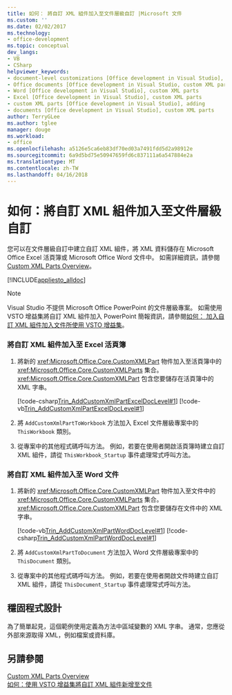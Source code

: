 ```yaml
---
title: 如何： 將自訂 XML 組件加入至文件層級自訂 |Microsoft 文件
ms.custom: ''
ms.date: 02/02/2017
ms.technology:
- office-development
ms.topic: conceptual
dev_langs:
- VB
- CSharp
helpviewer_keywords:
- document-level customizations [Office development in Visual Studio], custom XML parts
- Office documents [Office development in Visual Studio, custom XML parts
- Word [Office development in Visual Studio], custom XML parts
- Excel [Office development in Visual Studio], custom XML parts
- custom XML parts [Office development in Visual Studio], adding
- documents [Office development in Visual Studio], custom XML parts
author: TerryGLee
ms.author: tglee
manager: douge
ms.workload:
- office
ms.openlocfilehash: a5126e5ca6eb83df70ed03a7491fdd5d2a98912e
ms.sourcegitcommit: 6a9d5bd75e50947659fd6c837111a6a547884e2a
ms.translationtype: MT
ms.contentlocale: zh-TW
ms.lasthandoff: 04/16/2018
---
```

# <a name="how-to-add-custom-xml-parts-to-document-level-customizations"></a>如何：將自訂 XML 組件加入至文件層級自訂
  您可以在文件層級自訂中建立自訂 XML 組件，將 XML 資料儲存在 Microsoft Office Excel 活頁簿或 Microsoft Office Word 文件中。 如需詳細資訊，請參閱 [Custom XML Parts Overview](../vsto/custom-xml-parts-overview.md)。  
  
 [!INCLUDE[appliesto_alldoc](../vsto/includes/appliesto-alldoc-md.md)]  
  
> [!NOTE]  
>  Visual Studio 不提供 Microsoft Office PowerPoint 的文件層級專案。 如需使用 VSTO 增益集將自訂 XML 組件加入 PowerPoint 簡報資訊，請參閱[如何： 加入自訂 XML 組件加入文件所使用 VSTO 增益集](../vsto/how-to-add-custom-xml-parts-to-documents-by-using-vsto-add-ins.md)。  
  
### <a name="to-add-a-custom-xml-part-to-an-excel-workbook"></a>將自訂 XML 組件加入至 Excel 活頁簿  
  
1.  將新的 <xref:Microsoft.Office.Core.CustomXMLPart> 物件加入至活頁簿中的 <xref:Microsoft.Office.Core.CustomXMLParts> 集合。 <xref:Microsoft.Office.Core.CustomXMLPart> 包含您要儲存在活頁簿中的 XML 字串。  
  
     [!code-csharp[Trin_AddCustomXmlPartExcelDocLevel#1](../vsto/codesnippet/CSharp/Trin_AddCustomXmlPartExcelDocLevel/ThisWorkbook.cs#1)]
     [!code-vb[Trin_AddCustomXmlPartExcelDocLevel#1](../vsto/codesnippet/VisualBasic/Trin_AddCustomXmlPartExcelDocLevel/ThisWorkbook.vb#1)]  
  
2.  將 `AddCustomXmlPartToWorkbook` 方法加入 Excel 文件層級專案中的 `ThisWorkbook` 類別。  
  
3.  從專案中的其他程式碼呼叫方法。 例如，若要在使用者開啟活頁簿時建立自訂 XML 組件，請從 `ThisWorkbook_Startup` 事件處理常式呼叫方法。  
  
### <a name="to-add-a-custom-xml-part-to-a-word-document"></a>將自訂 XML 組件加入至 Word 文件  
  
1.  將新的 <xref:Microsoft.Office.Core.CustomXMLPart> 物件加入至文件中的 <xref:Microsoft.Office.Core.CustomXMLParts> 集合。 <xref:Microsoft.Office.Core.CustomXMLPart> 包含您要儲存在文件中的 XML 字串。  
  
     [!code-vb[Trin_AddCustomXmlPartWordDocLevel#1](../vsto/codesnippet/VisualBasic/Trin_AddCustomXmlPartWordDocLevel/ThisDocument.vb#1)]
     [!code-csharp[Trin_AddCustomXmlPartWordDocLevel#1](../vsto/codesnippet/CSharp/Trin_AddCustomXmlPartWordDocLevel/ThisDocument.cs#1)]  
  
2.  將 `AddCustomXmlPartToDocument` 方法加入 Word 文件層級專案中的 `ThisDocument` 類別。  
  
3.  從專案中的其他程式碼呼叫方法。 例如，若要在使用者開啟文件時建立自訂 XML 組件，請從 `ThisDocument_Startup` 事件處理常式呼叫方法。  
  
## <a name="robust-programming"></a>穩固程式設計  
 為了簡單起見，這個範例使用定義為方法中區域變數的 XML 字串。 通常，您應從外部來源取得 XML，例如檔案或資料庫。  
  
## <a name="see-also"></a>另請參閱  
 [Custom XML Parts Overview](../vsto/custom-xml-parts-overview.md)   
 [如何：使用 VSTO 增益集將自訂 XML 組件新增至文件](../vsto/how-to-add-custom-xml-parts-to-documents-by-using-vsto-add-ins.md)  
  
  